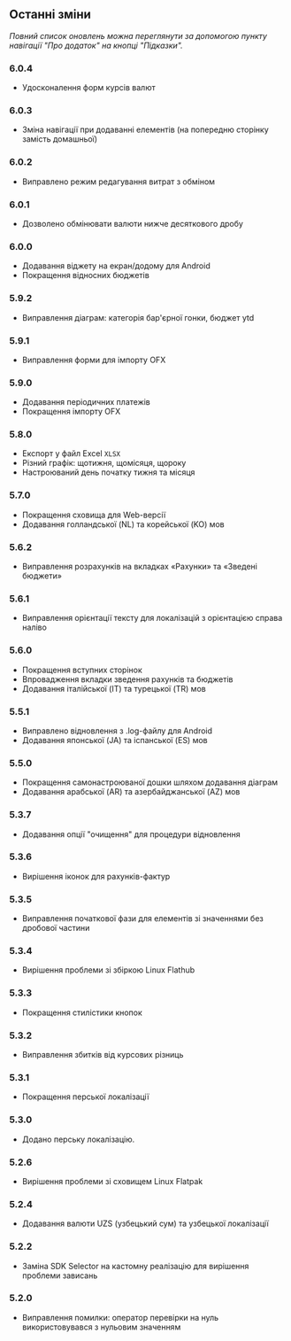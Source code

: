 ## Останні зміни

_Повний список оновлень можна переглянути за допомогою пункту навігації "Про додаток" на кнопці "Підказки"._

### 6.0.4
- Удосконалення форм курсів валют

### 6.0.3
- Зміна навігації при додаванні елементів (на попередню сторінку замість домашньої) 

### 6.0.2
- Виправлено режим редагування витрат з обміном

### 6.0.1
- Дозволено обмінювати валюти нижче десяткового дробу

### 6.0.0
- Додавання віджету на екран/додому для Android
- Покращення відносних бюджетів

### 5.9.2
- Виправлення діаграм: категорія бар'єрної гонки, бюджет ytd

### 5.9.1
- Виправлення форми для імпорту OFX

### 5.9.0
- Додавання періодичних платежів
- Покращення імпорту OFX

### 5.8.0
- Експорт у файл Excel `XLSX`
- Різний графік: щотижня, щомісяця, щороку
- Настроюваний день початку тижня та місяця

### 5.7.0
- Покращення сховища для Web-версії
- Додавання голландської (NL) та корейської (KO) мов

### 5.6.2
- Виправлення розрахунків на вкладках «Рахунки» та «Зведені бюджети»

### 5.6.1
- Виправлення орієнтації тексту для локалізацій з орієнтацією справа наліво

### 5.6.0
- Покращення вступних сторінок
- Впровадження вкладки зведення рахунків та бюджетів
- Додавання італійської (IT) та турецької (TR) мов

### 5.5.1
- Виправлено відновлення з .log-файлу для Android
- Додавання японської (JA) та іспанської (ES) мов

### 5.5.0
- Покращення самонастроюваної дошки шляхом додавання діаграм
- Додавання арабської (AR) та азербайджанської (AZ) мов

### 5.3.7
- Додавання опції "очищення" для процедури відновлення  

### 5.3.6
- Вирішення іконок для рахунків-фактур

### 5.3.5
- Виправлення початкової фази для елементів зі значеннями без дробової частини

### 5.3.4
- Вирішення проблеми зі збіркою Linux Flathub

### 5.3.3
- Покращення стилістики кнопок

### 5.3.2
- Виправлення збитків від курсових різниць

### 5.3.1
- Покращення перської локалізації

### 5.3.0
- Додано перську локалізацію. 

### 5.2.6
- Вирішення проблеми зі сховищем Linux Flatpak

### 5.2.4
- Додавання валюти UZS (узбецький сум) та узбецької локалізації

### 5.2.2
- Заміна SDK Selector на кастомну реалізацію для вирішення проблеми зависань

### 5.2.0
- Виправлення помилки: оператор перевірки на нуль використовувався з нульовим значенням
